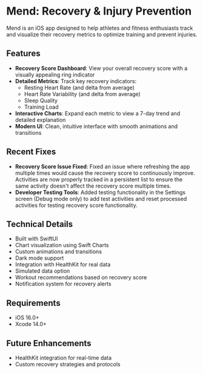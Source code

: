 # Mend: Recovery & Injury Prevention

Mend is an iOS app designed to help athletes and fitness enthusiasts track and visualize their recovery metrics to optimize training and prevent injuries.

## Features

- **Recovery Score Dashboard**: View your overall recovery score with a visually appealing ring indicator
- **Detailed Metrics**: Track key recovery indicators:
  - Resting Heart Rate (and delta from average)
  - Heart Rate Variability (and delta from average)
  - Sleep Quality
  - Training Load
- **Interactive Charts**: Expand each metric to view a 7-day trend and detailed explanation
- **Modern UI**: Clean, intuitive interface with smooth animations and transitions

## Recent Fixes

- **Recovery Score Issue Fixed**: Fixed an issue where refreshing the app multiple times would cause the recovery score to continuously improve. Activities are now properly tracked in a persistent list to ensure the same activity doesn't affect the recovery score multiple times.
- **Developer Testing Tools**: Added testing functionality in the Settings screen (Debug mode only) to add test activities and reset processed activities for testing recovery score functionality.

## Technical Details

- Built with SwiftUI
- Chart visualization using Swift Charts
- Custom animations and transitions
- Dark mode support
- Integration with HealthKit for real data
- Simulated data option
- Workout recommendations based on recovery score
- Notification system for recovery alerts

## Requirements

- iOS 16.0+
- Xcode 14.0+

## Future Enhancements

- HealthKit integration for real-time data
- Custom recovery strategies and protocols 